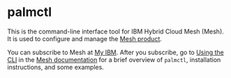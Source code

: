 # palmctl

This is the command-line interface tool for IBM Hybrid Cloud Mesh (Mesh). It is used to configure and manage the [Mesh product](https://www.ibm.com/products/hybrid-cloud-mesh).

You can subscribe to Mesh at [My IBM](https://myibm.ibm.com/). After you subscribe, go to [Using the CLI](https://www.ibm.com/docs/en/hybrid-cloud-mesh?topic=using-cli) in the [Mesh documentation](https://www.ibm.com/docs/en/hybrid-cloud-mesh) for a brief overview of `palmctl`, installation instructions, and some examples.
